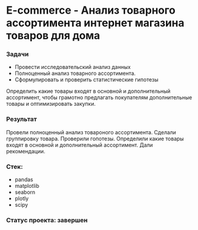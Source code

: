 # E-commerce - Анализ товарного ассортимента интернет магазина товаров для дома

### Задачи
- Провести исследовательский анализ данных
- Полноценный анализ товарного ассортимента.
- Сформулировать и проверить статистические гипотезы

Определить какие товары входят в основной и дополнительный ассортимент, чтобы грамотно предлагать покупателям дополнительные товары и
оптимизировать закупки.

### Результат
Провели полноценный анализ товароного ассортимента. Сделали группировку товара. Проверили гопотезы. Определили какие товары входят в основной и дополнительный ассортимент. Дали рекомендации.

### Стек:
- pandas
- matplotlib
- seaborn
- plotly
- scipy 

### Статус проекта: завершен

